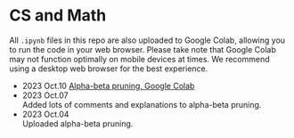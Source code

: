# CS and Math

All `.ipynb` files in this repo are also uploaded to Google Colab, allowing you to run the code in your web browser. Please take note that Google Colab may not function optimally on mobile devices at times. We recommend using a desktop web browser for the best experience.

* 2023 Oct.10
  [Alpha-beta pruning, Google Colab](https://colab.research.google.com/drive/1QBi6fV4Pq3wA9A7JKGV-WFBGeKWZVgeD?usp=sharing)
* 2023 Oct.07  
Added lots of comments and explanations to alpha-beta pruning.
* 2023 Oct.04  
Uploaded alpha-beta pruning.



